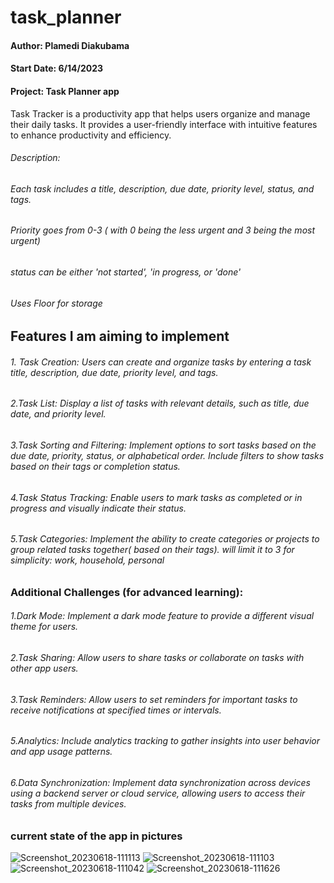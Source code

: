 # task_planner

#### Author: Plamedi Diakubama
#### Start Date: 6/14/2023
#### Project: Task Planner app
Task Tracker is a productivity app that helps users organize and manage their daily tasks.
It provides a user-friendly interface with intuitive features to enhance productivity and efficiency.
###### Description: 
###### Each task includes a title, description, due date, priority level, status, and tags.
###### Priority goes from 0-3 ( with 0 being the less urgent and 3 being the most urgent)
###### status can be either 'not started', 'in progress, or 'done' 
###### Uses Floor for storage

## Features I am aiming to implement 

###### 1. Task Creation: Users can create and organize tasks by entering a task title, description, due date, priority level, and tags.
###### 2.Task List: Display a list of tasks with relevant details, such as title, due date, and priority level.
###### 3.Task Sorting and Filtering: Implement options to sort tasks based on the due date, priority, status, or alphabetical order. Include filters to show tasks based on their tags or completion status.
###### 4.Task Status Tracking: Enable users to mark tasks as completed or in progress and visually indicate their status.
###### 5.Task Categories: Implement the ability to create categories or projects to group related tasks together( based on their tags). will limit it to 3 for simplicity: work, household, personal



### Additional Challenges (for advanced learning):

###### 1.Dark Mode: Implement a dark mode feature to provide a different visual theme for users.
###### 2.Task Sharing: Allow users to share tasks or collaborate on tasks with other app users.
###### 3.Task Reminders: Allow users to set reminders for important tasks to receive notifications at specified times or intervals.
###### 5.Analytics: Include analytics tracking to gather insights into user behavior and app usage patterns.
###### 6.Data Synchronization: Implement data synchronization across devices using a backend server or cloud service, allowing users to access their tasks from multiple devices.

### current state of the app in pictures 

![Screenshot_20230618-111113](https://github.com/PlamediD/task_planner/assets/87151146/47ecb284-3f92-4976-abc9-77ed4d7c33a3)
![Screenshot_20230618-111103](https://github.com/PlamediD/task_planner/assets/87151146/108b460b-1aac-41de-acca-c93db557deba)
![Screenshot_20230618-111042](https://github.com/PlamediD/task_planner/assets/87151146/c09de388-f893-4f46-89bb-fac71011913c)
![Screenshot_20230618-111626](https://github.com/PlamediD/task_planner/assets/87151146/ad614832-7085-49ce-adfe-9878a3a1c5e0)
